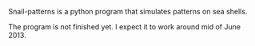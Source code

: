 Snail-patterns is a python program that simulates patterns on sea shells. 

The program is not finished yet. I expect it to work around mid of June 2013. 
